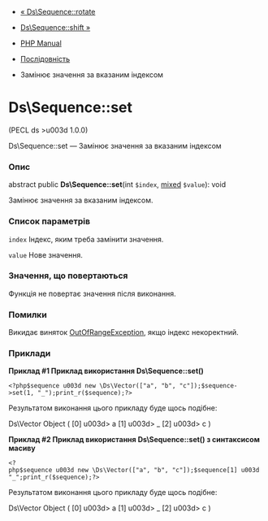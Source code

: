 - [« Ds\Sequence::rotate](ds-sequence.rotate.md)
- [Ds\Sequence::shift »](ds-sequence.shift.md)

- [PHP Manual](index.md)
- [Послідовність](class.ds-sequence.md)
- Замінює значення за вказаним індексом

# Ds\Sequence::set

(PECL ds \>u003d 1.0.0)

Ds\Sequence::set — Замінює значення за вказаним індексом

### Опис

abstract public **Ds\Sequence::set**(int `$index`,
[mixed](language.types.declarations.md#language.types.declarations.mixed)
`$value`): void

Замінює значення за вказаним індексом.

### Список параметрів

`index`
Індекс, яким треба замінити значення.

`value`
Нове значення.

### Значення, що повертаються

Функція не повертає значення після виконання.

### Помилки

Викидає виняток
[OutOfRangeException](class.outofrangeexception.md), якщо індекс
некоректний.

### Приклади

**Приклад #1 Приклад використання **Ds\Sequence::set()****

` <?php$sequence u003d new \Ds\Vector(["a", "b", "c"]);$sequence->set(1, "_");print_r($sequence);?> `

Результатом виконання цього прикладу буде щось подібне:

Ds\Vector Object
(
[0] u003d> a
[1] u003d> _
[2] u003d> c
)

**Приклад #2 Приклад використання **Ds\Sequence::set()** з синтаксисом
масиву**

` <?php$sequence u003d new \Ds\Vector(["a", "b", "c"]);$sequence[1] u003d "_";print_r($sequence);?> `

Результатом виконання цього прикладу буде щось подібне:

Ds\Vector Object
(
[0] u003d> a
[1] u003d> _
[2] u003d> c
)
